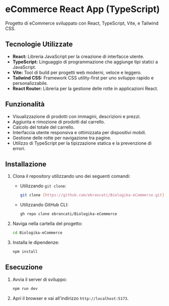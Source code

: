 # eCommerce React App (TypeScript)

Progetto di eCommerce sviluppato con React, TypeScript, Vite, e Tailwind CSS.

## Tecnologie Utilizzate

* **React:** Libreria JavaScript per la creazione di interfacce utente.
* **TypeScript:** Linguaggio di programmazione che aggiunge tipi statici a JavaScript.
* **Vite:** Tool di build per progetti web moderni, veloce e leggero.
* **Tailwind CSS:** Framework CSS utility-first per uno sviluppo rapido e personalizzabile.
* **React Router:** Libreria per la gestione delle rotte in applicazioni React.

## Funzionalità

* Visualizzazione di prodotti con immagini, descrizioni e prezzi.
* Aggiunta e rimozione di prodotti dal carrello.
* Calcolo del totale del carrello.
* Interfaccia utente responsiva e ottimizzata per dispositivi mobili.
* Gestione delle rotte per navigazione tra pagine.
* Utilizzo di TypeScript per la tipizzazione statica e la prevenzione di errori.

## Installazione

1.  Clona il repository utilizzando uno dei seguenti comandi:

    * Utilizzando `git clone`:

        ```bash
        git clone [https://github.com/ebrancati/Biologika-eCommerce.git](https://github.com/ebrancati/Biologika-eCommerce.git)
        ```

    * Utilizzando GitHub CLI:

        ```bash
        gh repo clone ebrancati/Biologika-eCommerce
        ```

2.  Naviga nella cartella del progetto:

    ```bash
    cd Biologika-eCommerce
    ```

3.  Installa le dipendenze:

    ```bash
    npm install
    ```

## Esecuzione

1.  Avvia il server di sviluppo:

    ```bash
    npm run dev
    ```

2.  Apri il browser e vai all'indirizzo `http://localhost:5173`.